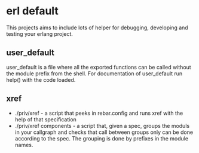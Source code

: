 # erl default
This projects aims to include lots of helper for debugging, developing and testing your erlang project.

## user_default
user_default is a file where all the exported functions can be called without the module prefix from the shell.
For documentation of user_default run help() with the code loaded.

## xref 
* ./priv/xref - a script that peeks in rebar.config and runs xref with the help of that specification
* ./priv/xref components - a script that, given a spec, groups the moduls in your callgraph and checks that 
call between groups only can be done according to the spec. 
The grouping is done by prefixes in the module names. 